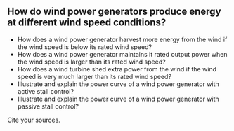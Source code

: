 ## How do wind power generators produce energy at different wind speed conditions?  
   - How does a wind power generator harvest more energy from the wind if the wind speed is below its rated wind speed?
   - How does a wind power generator maintains it rated output power when the wind speed is larger than its rated wind speed?
   - How does a wind turbine shed extra power from the wind if the wind speed is very much larger than its rated wind speed?
   - Illustrate and explain the power curve of a wind power generator with active stall control?
   - Illustrate and explain the power curve of a wind power generator with passive stall control?

Cite your sources.

